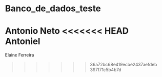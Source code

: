# Banco_de_dados_teste

Antonio Neto
<<<<<<< HEAD
Antoniel 
=======
Elaine Ferreira 
>>>>>>> 36a72bc68e419ecbe2437aefdeb397f71c5b4b7d
